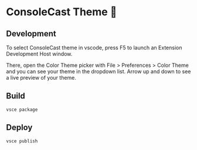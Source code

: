# ConsoleCast Theme 🎉

## Development
To select ConsoleCast theme in vscode, press F5 to launch an Extension Development Host window.

There, open the Color Theme picker with File > Preferences > Color Theme and you can see your theme in the dropdown list. Arrow up and down to see a live preview of your theme.

## Build
```
vsce package
```

## Deploy
```
vsce publish
```